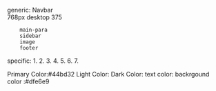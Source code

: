 generic: 
        Navbar   
              768px 
              desktop 
              375 
               
        main-para 
        sidebar 
        image 
        footer 

        
specific: 
       1. 
       2.
       3.
       4.
       5.
       6.
       7.

Primary Color:#44bd32
Light Color: 
Dark Color:
text color: 
backrgound color :#dfe6e9